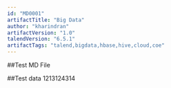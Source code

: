 ```yaml
---
id: "MD0001"
artifactTitle: "Big Data"
author: "kharindran"
artifactVersion: "1.0"
talendVersion: "6.5.1"
artifactTags: "talend,bigdata,hbase,hive,cloud,coe"
---
```


##Test MD File

##Test data 1213124314
